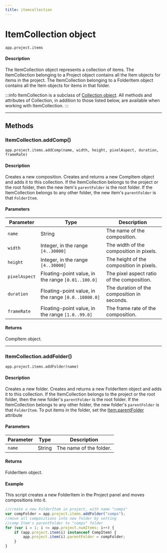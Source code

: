 ```yaml
---
title: itemcollection
---
```

# ItemCollection object

`app.project.items`

#### Description

The ItemCollection object represents a collection of items. The ItemCollection belonging to a Project object contains all the Item objects for items in the project. The ItemCollection belonging to a FolderItem object contains all the Item objects for items in that folder.

:::info
ItemCollection is a subclass of [Collection object](../../other/collection). All methods and attributes of Collection, in addition to those listed below, are available when working with ItemCollection.
:::


---

## Methods

### ItemCollection.addComp()

`app.project.items.addComp(name, width, height, pixelAspect, duration, frameRate)`

#### Description

Creates a new composition. Creates and returns a new CompItem object and adds it to this collection. If the ItemCollection belongs to the project or the root folder, then the new item's `parentFolder` is the root folder. If the ItemCollection belongs to any other folder, the new item's `parentFolder` is that `FolderItem`.

#### Parameters

|   Parameter   |                        Type                         |                 Description                 |
| ------------- | --------------------------------------------------- | ------------------------------------------- |
| `name`        | String                                              | The name of the composition.                |
| `width`       | Integer, in the range `[4..30000]`                  | The width of the composition in pixels.     |
| `height`      | Integer, in the range `[4..30000]`                  | The height of the composition in pixels.    |
| `pixelAspect` | Floating-point value, in the range `[0.01..100.0]`  | The pixel aspect ratio of the composition.  |
| `duration`    | Floating-point value, in the range `[0.0..10800.0]` | The duration of the composition in seconds. |
| `frameRate`   | Floating-point value, in the range `[1.0..99.0]`    | The frame rate of the composition.          |

#### Returns

CompItem object.

---

### ItemCollection.addFolder()

`app.project.items.addFolder(name)`

#### Description

Creates a new folder. Creates and returns a new FolderItem object and adds it to this collection. If the ItemCollection belongs to the project or the root folder, then the new folder's `parentFolder` is the root folder. If the ItemCollection belongs to any other folder, the new folder's `parentFolder` is that `FolderItem`. To put items in the folder, set the [Item.parentFolder](item.md#itemparentfolder) attribute

#### Parameters

| Parameter |  Type  |       Description       |
| --------- | ------ | ----------------------- |
| `name`    | String | The name of the folder. |

#### Returns

FolderItem object.

#### Example

This script creates a new FolderItem in the Project panel and moves compositions into it.

```javascript
//create a new FolderItem in project, with name "comps"
var compFolder = app.project.items.addFolder("comps");
//move all compositions into new folder by setting
//comp Item's parentFolder to "comps" folder
for (var i = 1; i <= app.project.numItems; i++) {
    if (app.project.item(i) instanceof CompItem) {
        app.project.item(i).parentFolder = compFolder;
    }
}
```
